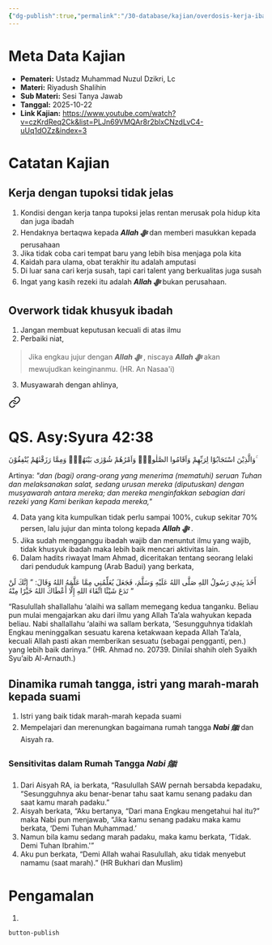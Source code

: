 ```yaml
---
{"dg-publish":true,"permalink":"/30-database/kajian/overdosis-kerja-ibadah-terabaikan-and-sensitivitas-rumah-tangga/","tags":["kajian"]}
---
```





# Meta Data Kajian 
<div><ul class="dataview list-view-ul"><li><span><strong>Pemateri:</strong> Ustadz Muhammad Nuzul Dzikri, Lc</span></li><li><span><strong>Materi:</strong> Riyadush Shalihin</span></li><li><span><strong>Sub Materi:</strong> Sesi Tanya Jawab</span></li><li><span><strong>Tanggal:</strong> 2025-10-22</span></li><li><span><strong>Link Kajian:</strong> <a rel="noopener nofollow" class="external-link" href="https://www.youtube.com/watch?v=czKrdReq2Ck&amp;list=PLJn69VMQAr8r2blxCNzdLvC4-uUq1dOZz&amp;index=3" target="_blank">https://www.youtube.com/watch?v=czKrdReq2Ck&amp;list=PLJn69VMQAr8r2blxCNzdLvC4-uUq1dOZz&amp;index=3</a></span></li></ul></div>

# Catatan Kajian
## Kerja dengan tupoksi tidak jelas
1. Kondisi dengan kerja tanpa tupoksi jelas rentan merusak pola hidup kita dan juga ibadah
2. Hendaknya bertaqwa kepada ***Allah ﷻ*** dan memberi masukkan kepada perusahaan
3. Jika tidak coba cari tempat baru yang lebih bisa menjaga pola kita
4. Kaidah para ulama, obat terakhir itu adalah amputasi
5. Di luar sana cari kerja susah, tapi cari talent yang berkualitas juga susah
6. Ingat yang kasih rezeki itu adalah ***Allah ﷻ*** bukan perusahaan.

## Overwork tidak khusyuk ibadah
1. Jangan membuat keputusan kecuali di atas ilmu
2. Perbaiki niat, 
> Jika engkau jujur dengan ***Allah ﷻ*** , niscaya ***Allah ﷻ*** akan mewujudkan keinginanmu. (HR. An Nasaa'i)
3. Musyawarah dengan ahlinya, 
<div class="transclusion internal-embed is-loaded"><a class="markdown-embed-link" href="/30-database/al-quran/all-surah/#qs-asy-syura-42-38" aria-label="Open link"><svg xmlns="http://www.w3.org/2000/svg" width="24" height="24" viewBox="0 0 24 24" fill="none" stroke="currentColor" stroke-width="2" stroke-linecap="round" stroke-linejoin="round" class="svg-icon lucide-link"><path d="M10 13a5 5 0 0 0 7.54.54l3-3a5 5 0 0 0-7.07-7.07l-1.72 1.71"></path><path d="M14 11a5 5 0 0 0-7.54-.54l-3 3a5 5 0 0 0 7.07 7.07l1.71-1.71"></path></svg></a><div class="markdown-embed">



# QS. Asy:Syura 42:38
وَالَّذِيْنَ اسْتَجَابُوْا لِرَبِّهِمْ وَاَقَامُوا الصَّلٰوةَۖ وَاَمْرُهُمْ شُوْرٰى بَيْنَهُمْۖ وَمِمَّا رَزَقْنٰهُمْ يُنْفِقُوْنَ ۚ 

Artinya: *"dan (bagi) orang-orang yang menerima (mematuhi) seruan Tuhan dan melaksanakan salat, sedang urusan mereka (diputuskan) dengan musyawarah antara mereka; dan mereka menginfakkan sebagian dari rezeki yang Kami berikan kepada mereka,"*



</div></div>

4. Data yang kita kumpulkan tidak perlu sampai 100%, cukup sekitar 70% persen, lalu jujur dan minta tolong kepada ***Allah ﷻ*** .
5. Jika sudah mengganggu ibadah wajib dan menuntut ilmu yang wajib, tidak khusyuk ibadah maka lebih baik mencari aktivitas lain.
6. Dalam hadits riwayat Imam Ahmad, diceritakan tentang seorang lelaki dari penduduk kampung (Arab Badui) yang berkata,  
  
أَخَذَ بِيَدِي رَسُولُ اللهِ صَلَّى اللهُ عَلَيْهِ وَسَلَّمَ، فَجَعَلَ يُعَلِّمُنِي مِمَّا عَلَّمَهُ اللهُ وَقَالَ: ” إِنَّكَ لَنْ تَدَعَ شَيْئًا اتِّقَاءَ اللهِ إِلَّا أَعْطَاكَ اللهُ خَيْرًا مِنْهُ “  
  
“Rasulullah shallallahu ‘alaihi wa sallam memegang kedua tanganku. Beliau pun mulai mengajarkan aku dari ilmu yang Allah Ta’ala wahyukan kepada beliau. Nabi shallallahu ‘alaihi wa sallam berkata, ‘Sesungguhnya tidaklah Engkau meninggalkan sesuatu karena ketakwaan kepada Allah Ta’ala, kecuali Allah pasti akan memberikan sesuatu (sebagai pengganti, pen.) yang lebih baik darinya.” (HR. Ahmad no. 20739. Dinilai shahih oleh Syaikh Syu’aib Al-Arnauth.)

## Dinamika rumah tangga, istri yang marah-marah kepada suami
1. Istri yang baik tidak marah-marah kepada suami
2. Mempelajari dan merenungkan bagaimana rumah tangga ***Nabi ﷺ*** dan Aisyah ra. 

### Sensitivitas dalam Rumah Tangga ***Nabi ﷺ*** 
1. Dari Aisyah RA, ia berkata, “Rasulullah SAW pernah bersabda kepadaku, “Sesungguhnya aku benar-benar tahu saat kamu senang padaku dan saat kamu marah padaku.”
2. Aisyah berkata, “Aku bertanya, “Dari mana Engkau mengetahui hal itu?” maka Nabi pun menjawab, “Jika kamu senang padaku maka kamu berkata, ‘Demi Tuhan Muhammad.’  
3. Namun bila kamu sedang marah padaku, maka kamu berkata, ‘Tidak. Demi Tuhan Ibrahim.'”
4. Aku pun berkata, “Demi Allah wahai Rasulullah, aku tidak menyebut namamu (saat marah).” (HR Bukhari dan Muslim)

# Pengamalan
1. 
 
 
 `button-publish`